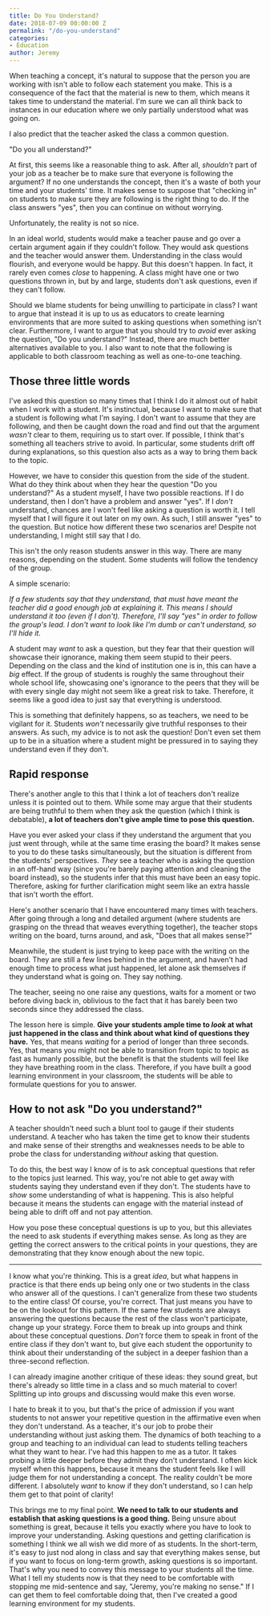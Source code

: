 ```yaml
---
title: Do You Understand?
date: 2018-07-09 00:00:00 Z
permalink: "/do-you-understand"
categories:
- Education
author: Jeremy
---
```


When teaching a concept, it's natural to suppose that the person you are working with isn't able to follow each statement you make. This is a consequence of the fact that the material is new to them, which means it takes time to understand the material. I'm sure we can all think back to instances in our education where we only partially understood what was going on.

I also predict that the teacher asked the class a common question.

"Do you all understand?"

At first, this seems like a reasonable thing to ask. After all, *shouldn't* part of your job as a teacher be to make sure that everyone is following the argument? If no one understands the concept, then it's a waste of both your time and your students' time. It makes sense to suppose that "checking in" on students to make sure they are following is the right thing to do. If the class answers "yes", then you can continue on without worrying.

Unfortunately, the reality is not so nice.

In an ideal world, students would make a teacher pause and go over a certain argument again if they couldn't follow. They would ask questions and the teacher would answer them. Understanding in the class would flourish, and everyone would be happy. But this doesn't happen. In fact, it rarely even comes *close* to happening. A class might have one or two questions thrown in, but by and large, students don't ask questions, even if they can't follow.

Should we blame students for being unwilling to participate in class? I want to argue that instead it is up to us as educators to create learning environments that are more suited to asking questions when something isn't clear. Furthermore, I want to argue that you should try to *avoid* ever asking the question, "Do you understand?" Instead, there are much better alternatives available to you. I also want to note that the following is applicable to both classroom teaching as well as one-to-one teaching.

## Those three little words

I've asked this question so many times that I think I do it almost out of habit when I work with a student. It's instinctual, because I want to make sure that a student is following what I'm saying. I don't want to assume that they are following, and then be caught down the road and find out that the argument *wasn't* clear to them, requiring us to start over. If possible, I think that's something all teachers strive to avoid. In particular, some students drift off during explanations, so this question also acts as a way to bring them back to the topic.

However, we have to consider this question from the side of the student. What do they think about when they hear the question "Do you understand?" As a student myself, I have two possible reactions. If I do understand, then I don't have a problem and answer "yes". If I *don't* understand, chances are I won't feel like asking a question is worth it. I tell myself that I will figure it out later on my own. As such, I still answer "yes" to the question. But notice how different these two scenarios are! Despite not understanding, I might still say that I do.

This isn't the only reason students answer in this way. There are many reasons, depending on the student. Some students will follow the tendency of the group.

A simple scenario:

*If a few students say that they understand, that must have meant the teacher did a good enough job at explaining it. This means I should understand it too (even if I don't). Therefore, I'll say "yes" in order to follow the group's lead. I don't want to look like I'm dumb or can't understand, so I'll hide it.*

A student may *want* to ask a question, but they fear that their question will showcase their ignorance, making them seem stupid to their peers. Depending on the class and the kind of institution one is in, this can have a *big* effect. If the group of students is roughly the same throughout their whole school life, showcasing one's ignorance to the peers that they will be with every single day might not seem like a great risk to take. Therefore, it seems like a good idea to just say that everything is understood.

This is something that definitely happens, so as teachers, we need to be vigilant for it. Students *won't* necessarily give truthful responses to their answers. As such, my advice is to not ask the question! Don't even set them up to be in a situation where a student might be pressured in to saying they understand even if they don't.

## Rapid response

There's another angle to this that I think a lot of teachers don't realize unless it is pointed out to them. While some may argue that their students are being truthful to them when they ask the question (which I think is debatable), **a lot of teachers don't give ample time to pose this question.**

Have you ever asked your class if they understand the argument that you just went through, while at the same time erasing the board? It makes sense to you to do these tasks simultaneously, but the situation is different from the students' perspectives. *They* see a teacher who is asking the question in an off-hand way (since you're barely paying attention and cleaning the board instead), so the students infer that this must have been an easy topic. Therefore, asking for further clarification might seem like an extra hassle that isn't worth the effort.

Here's another scenario that I have encountered many times with teachers. After going through a long and detailed argument (where students are grasping on the thread that weaves everything together), the teacher stops writing on the board, turns around, and ask, "Does that all makes sense?"

Meanwhile, the student is just trying to keep pace with the writing on the board. They are still a few lines behind in the argument, and haven't had enough time to process what just happened, let alone ask themselves if they understand what is going on. They say nothing.

The teacher, seeing no one raise any questions, waits for a moment or two before diving back in, oblivious to the fact that it has barely been two seconds since they addressed the class.

The lesson here is simple. **Give your students ample time to *look* at what just happened in the class and think about what kind of questions they have.** Yes, that means *waiting* for a period of longer than three seconds. Yes, that means you might not be able to transition from topic to topic as fast as humanly possible, but the benefit is that the students will feel like they have breathing room in the class. Therefore, if you have built a good learning environment in your classroom, the students will be able to formulate questions for you to answer.

## How to not ask "Do you understand?"

A teacher shouldn't need such a blunt tool to gauge if their students understand. A teacher who has taken the time get to know their students and make sense of their strengths and weaknesses needs to be able to probe the class for understanding *without* asking that question.

To do this, the best way I know of is to ask conceptual questions that refer to the topics just learned. This way, you're not able to get away with students saying they understand even if they don't. The students have to *show* some understanding of what is happening. This is also helpful because it means the students can engage with the material instead of being able to drift off and not pay attention.

How you pose these conceptual questions is up to you, but this alleviates the need to ask students if everything makes sense. As long as they are getting the correct answers to the critical points in your questions, they are demonstrating that they know enough about the new topic.

---

I know what you're thinking. This is a great *idea*, but what happens in practice is that there ends up being only one or two students in the class who answer all of the questions. I can't generalize from these two students to the entire class! Of course, you're correct. That just means you have to be on the lookout for this pattern. If the same few students are always answering the questions because the rest of the class won't participate, change up your strategy. Force them to break up into groups and think about these conceptual questions. *Don't* force them to speak in front of the entire class if they don't want to, but give each student the opportunity to think about their understanding of the subject in a deeper fashion than a three-second reflection.

I can already imagine another critique of these ideas: they sound great, but there's already so little time in a class and so much material to cover! Splitting up into groups and discussing would make this even worse.

I hate to break it to you, but that's the price of admission if you want students to not answer your repetitive question in the affirmative even when they don't understand. As a teacher, it's our job to probe their understanding without just asking them. The dynamics of both teaching to a group and teaching to an individual can lead to students telling teachers what they want to hear. I've had this happen to me as a tutor. It takes probing a little deeper before they admit they don't understand. I often kick myself when this happens, because it means the student feels like I will judge them for not understanding a concept. The reality couldn't be more different. I absolutely *want* to know if they don't understand, so I can help them get to that point of clarity!

This brings me to my final point. **We need to talk to our students and establish that asking questions is a good thing.** Being unsure about something is great, because it tells you exactly where you have to look to improve your understanding. Asking questions and getting clarification is something I think we all wish we did more of as students. In the short-term, it's easy to just nod along in class and say that everything makes sense, but if you want to focus on long-term growth, asking questions is so important. That's why you need to convey this message to your students all the time. What I tell my students now is that they need to be comfortable with stopping me mid-sentence and say, "Jeremy, you're making no sense." If I can get them to feel comfortable doing that, then I've created a good learning environment for my students.
